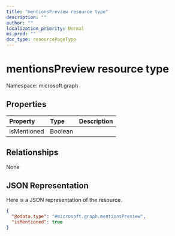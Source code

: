 ```yaml
---
title: "mentionsPreview resource type"
description: ""
author: ""
localization_priority: Normal
ms.prod: ""
doc_type: resourcePageType
---
```


# mentionsPreview resource type


Namespace: microsoft.graph



## Properties
|Property|Type|Description|
|:---|:---|:---|
|isMentioned|Boolean||

## Relationships
None

## JSON Representation
Here is a JSON representation of the resource.
<!-- {
  "blockType": "resource",
  "@odata.type": "microsoft.graph.mentionsPreview"
}
-->
``` json
{
  "@odata.type": "#microsoft.graph.mentionsPreview",
  "isMentioned": true
}
```

